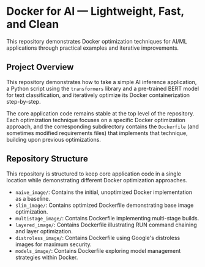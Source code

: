 # Docker for AI — Lightweight, Fast, and Clean

This repository demonstrates Docker optimization techniques for AI/ML applications through practical examples and iterative improvements.

## Project Overview

This repository demonstrates how to take a simple AI inference application, a Python script using the `transformers` library and a pre-trained BERT model for text classification, and iteratively optimize its Docker containerization step-by-step.

The core application code remains stable at the top level of the repository. Each optimization technique focuses on a specific Docker optimization approach, and the corresponding subdirectory contains the `Dockerfile` (and sometimes modified requirements files) that implements that technique, building upon previous optimizations.

## Repository Structure

This repository is structured to keep core application code in a single location while demonstrating different Docker optimization approaches.

*   `naive_image/`: Contains the initial, unoptimized Docker implementation as a baseline.
*   `slim_image/`: Contains optimized Dockerfile demonstrating base image optimization.
*   `multistage_image/`: Contains Dockerfile implementing multi-stage builds.
*   `layered_image/`: Contains Dockerfile illustrating RUN command chaining and layer optimization.
*   `distroless_image/`: Contains Dockerfile using Google's distroless images for maximum security.
*   `models_image/`: Contains Dockerfile exploring model management strategies within Docker.